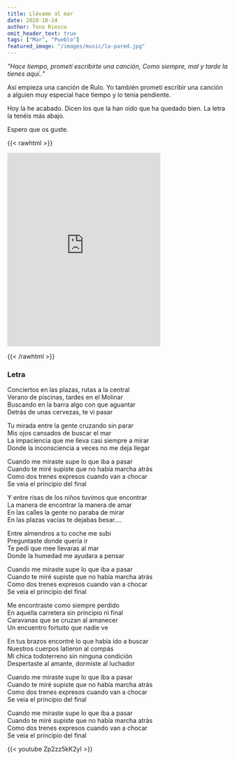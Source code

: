 ```yaml
---
title: Llévame al mar
date: 2020-10-24
author: Tono Riesco
omit_header_text: true
tags: ["Mar", "Pueblo"]
featured_image: "/images/music/la-pared.jpg"
---
```


_"Hace tiempo, prometí escribirte una canción,
Como siempre, mal y tarde la tienes aquí.."_

Así empieza una canción de Rulo. Yo también prometí escribir una canción a alguien muy especial hace tiempo y lo tenía pendiente.

Hoy la he acabado. Dicen los que la han oido que ha quedado bien. La letra la tenéis más abajo.

Espero que os guste.

{{< rawhtml >}}

<iframe style="border: 0; width: 350px; height: 442px;" src="https://bandcamp.com/EmbeddedPlayer/track=1967312242/size=large/bgcol=ffffff/linkcol=0687f5/tracklist=false/transparent=true/" seamless><a href="https://tonoriesco.bandcamp.com/track/ll-vame-al-mar">Llévame al Mar by Tono Riesco</a></iframe>

{{< /rawhtml >}}




### Letra

Conciertos en las plazas, rutas a la central  
Verano de piscinas, tardes en el Molinar  
Buscando en la barra algo con que aguantar  
Detrás de unas cervezas, te vi pasar

Tu mirada entre la gente cruzando sin parar  
Mis ojos cansados de buscar el mar  
La impaciencia que me lleva casi siempre a mirar  
Donde la inconsciencia a veces no me deja llegar

Cuando me miraste supe lo que iba a pasar  
Cuando te miré supiste que no había marcha atrás  
Como dos trenes expresos cuando van a chocar  
Se veia el principio del final

Y entre risas de los niños tuvimos que encontrar  
La manera de encontrar la manera de amar  
En las calles la gente no paraba de mirar  
En las plazas vacías te dejabas besar….

Entre almendros a tu coche me subi  
Preguntaste donde quería ir  
Te pedi que mee llevaras al mar  
Donde la humedad me ayudara a pensar

Cuando me miraste supe lo que iba a pasar  
Cuando te miré supiste que no había marcha atrás  
Como dos trenes expresos cuando van a chocar  
Se veia el principio del final

Me encontraste como siempre perdido  
En aquella carretera sin principio ni final  
Caravanas que se cruzan al amanecer  
Un encuentro fortuito que nadie ve

En tus brazos encontré lo que había ido a buscar  
Nuestros cuerpos latieron al compás  
Mi chica todoterreno sin ninguna condición  
Despertaste al amante, dormiste al luchador

Cuando me miraste supe lo que iba a pasar  
Cuando te miré supiste que no había marcha atrás  
Como dos trenes expresos cuando van a chocar  
Se veia el principio del final

Cuando me miraste supe lo que iba a pasar  
Cuando te miré supiste que no había marcha atrás  
Como dos trenes expresos cuando van a chocar  
Se veia el principio del final

{{< youtube Zp2zz5kK2yI >}}